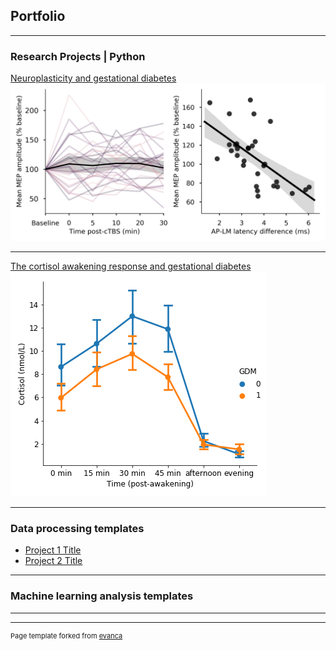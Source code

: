 ## Portfolio

---

### Research Projects | Python 

[Neuroplasticity and gestational diabetes](/sample_page)
<img src="images/Figure1.png?raw=true"/>

---
[The cortisol awakening response and gestational diabetes](/pdf/sample_presentation.pdf)
<img src="images/CAR_GDM_mean.png?raw=true"/>

---

### Data processing templates

- [Project 1 Title](http://example.com/)
- [Project 2 Title](http://example.com/)

---

### Machine learning analysis templates
---




---
<p style="font-size:11px">Page template forked from <a href="https://github.com/evanca/quick-portfolio">evanca</a></p>
<!-- Remove above link if you don't want to attibute -->
